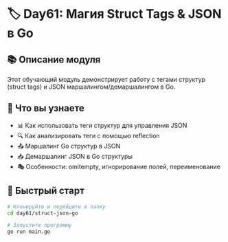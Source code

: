 # 🏷️ Day61: Магия Struct Tags & JSON в Go

## 📚 Описание модуля
Этот обучающий модуль демонстрирует работу с тегами структур (struct tags) и JSON маршалингом/демаршалингом в Go.

## 🎯 Что вы узнаете
- 📊 Как использовать теги структур для управления JSON
- 🔍 Как анализировать теги с помощью reflection
- 📤 Маршалинг Go структур в JSON
- 📥 Демаршалинг JSON в Go структуры
- 🎭 Особенности: omitempty, игнорирование полей, переименование

## 🚀 Быстрый старт

```bash
# Клонируйте и перейдите в папку
cd day61/struct-json-go

# Запустите программу
go run main.go
